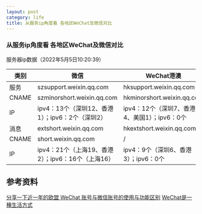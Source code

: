 ```yaml
---
layout: post
category: life
title: 从服务ip角度看 各地区WeChat及微信对比
---
```


### 从服务ip角度看 各地区WeChat及微信对比

服务器ip数据（2022年5月5日10:20:39）

| 类别  | 微信                                              | WeChat港澳                                   | WeChat其他                               |
| ----- | ------------------------------------------------- | -------------------------------------------- | ---------------------------------------- |
| 服务  | szsupport.weixin.qq.com                           | hksupport.weixin.qq.com                      | support.wechat.com                       |
| CNAME | szminorshort.weixin.qq.com                        | hkminorshort.weixin.qq.com                   | sgminorshort.wechat.com                  |
| IP    | ipv4：13个（深圳12、香港1）；ipv6：2个（深圳2）   | ipv4：12个（深圳7、香港4、美国1）；ipv6：0个 | ipv4：2个（新加坡2）；ipv6：2个（上海2） |
| 消息  | extshort.weixin.qq.com                            | hkextshort.weixin.qq.com                     | sgshort.wechat.com                       |
| CNAME | short.weixin.qq.com                               | /                                            | /                                        |
| IP    | ipv4：21个（上海19、香港2）；ipv6：16个（上海16） | ipv4：9个（深圳6、香港3）；ipv6：0个         | ipv4：2个（新加坡2）；ipv6：2个（上海2） |




## 参考资料

[分享一下近一年的欧盟 WeChat 账号与微信账号的使用与功能区别](https://telegra.ph/%E5%88%86%E4%BA%AB%E4%B8%80%E4%B8%8B%E8%BF%91%E4%B8%80%E5%B9%B4%E7%9A%84%E6%AC%A7%E7%9B%9F-WeChat-%E8%B4%A6%E5%8F%B7%E4%B8%8E%E5%BE%AE%E4%BF%A1%E8%B4%A6%E5%8F%B7%E7%9A%84%E4%BD%BF%E7%94%A8%E4%B8%8E%E5%8A%9F%E8%83%BD%E5%8C%BA%E5%88%AB-03-08-2)
[WeChat是一種生活方式](https://telegra.ph/WeChat%E6%98%AF%E4%B8%80%E7%A8%AE%E7%94%9F%E6%B4%BB%E6%96%B9%E5%BC%8F-11-03-2)

